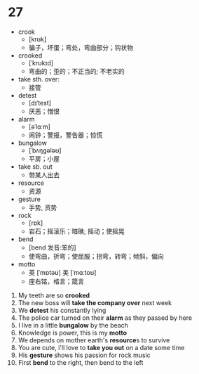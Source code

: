 # 27

- crook
  - [krʊk]  
  - 骗子，坏蛋；弯处，弯曲部分；钩状物
- crooked
  - [ˈkrʊkɪd] 
  - 弯曲的；歪的；不正当的; 不老实的
- take sth. over: 
  - 接管
- detest
  - [dɪˈtest]
  - 厌恶；憎恨
- alarm
  - [əˈlɑːm] 
  - 闹钟；警报，警告器；惊慌
- bungalow
  - [ˈbʌŋɡələʊ] 
  - 平房；小屋
- take sb. out 
  - 带某人出去
- resource 
   - 资源
- gesture
  - 手势, 资势
- rock
  - [rɒk] 
  - 岩石；摇滚乐；暗礁; 摇动；使摇晃
- bend
  - [bend 发音:笨的] 
  - 使弯曲，折弯；使屈服；拐弯，转弯；倾斜，偏向
- motto
  - 英 [ˈmɒtəʊ] 美 [ˈmɑːtoʊ] 
  - 座右铭，格言；箴言

1. My teeth are so **crooked**
2. The new boss will **take the company over** next week
3. We **detest** his constantly lying
4. The police car turned on their **alarm** as they passed by here
5. I live in a little **bungalow** by the beach
6. Knowledge is power, this is my **motto**
7. We depends on mother earth's **resource**s to survive
8. You are cute, i'll love to **take you out** on a date some time
9. His **gesture** shows his passion for rock music
10. First **bend** to the right, then bend to the left